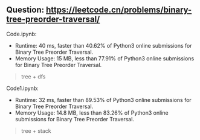 ## Question: https://leetcode.cn/problems/binary-tree-preorder-traversal/

Code.ipynb:
* Runtime: 40 ms, faster than 40.62% of Python3 online submissions for Binary Tree Preorder Traversal.
* Memory Usage: 15 MB, less than 77.91% of Python3 online submissions for Binary Tree Preorder Traversal.
> tree + dfs

Code1.ipynb:
* Runtime: 32 ms, faster than 89.53% of Python3 online submissions for Binary Tree Preorder Traversal.
* Memory Usage: 14.8 MB, less than 83.26% of Python3 online submissions for Binary Tree Preorder Traversal.
> tree + stack
